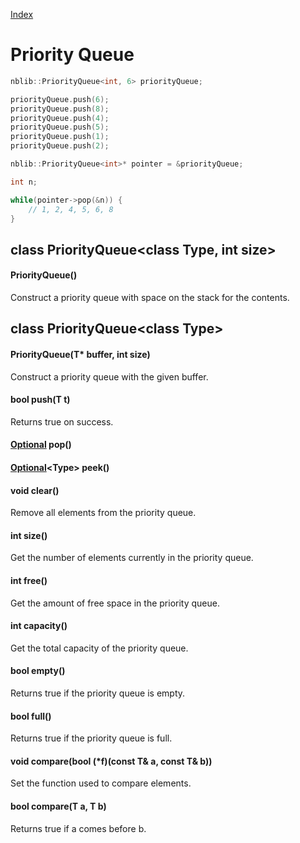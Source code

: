[Index](../index.hpp.md#index)

# Priority Queue

```c++
nblib::PriorityQueue<int, 6> priorityQueue;

priorityQueue.push(6);
priorityQueue.push(8);
priorityQueue.push(4);
priorityQueue.push(5);
priorityQueue.push(1);
priorityQueue.push(2);

nblib::PriorityQueue<int>* pointer = &priorityQueue;

int n;

while(pointer->pop(&n)) {
    // 1, 2, 4, 5, 6, 8
}
```

## class PriorityQueue<class Type, int size\>

#### PriorityQueue()
Construct a priority queue with space on the stack for the contents.

## class PriorityQueue<class Type\>

#### PriorityQueue(T\* buffer, int size)
Construct a priority queue with the given buffer.

#### bool push(T t)
Returns true on success.

#### [Optional](optional.hpp.md#class-optionalclass-t)<Type> pop()

#### [Optional](optional.hpp.md#class-optionalclass-t)<Type\> peek()

#### void clear()
Remove all elements from the priority queue.

#### int size()
Get the number of elements currently in the priority queue.

#### int free()
Get the amount of free space in the priority queue.

#### int capacity()
Get the total capacity of the priority queue.

#### bool empty()
Returns true if the priority queue is empty.

#### bool full()
Returns true if the priority queue is full.

#### void compare(bool (*f)(const T& a, const T& b))
Set the function used to compare elements.

#### bool compare(T a, T b)
Returns true if a comes before b.
